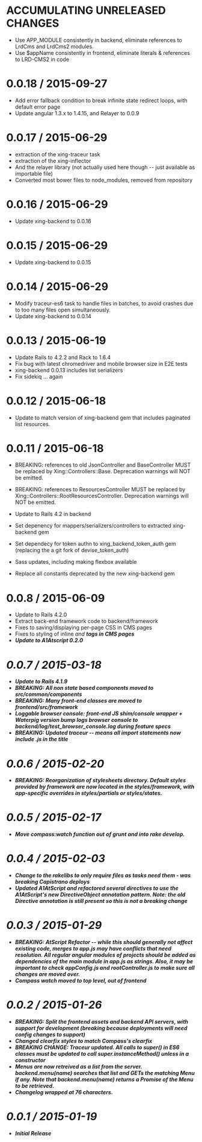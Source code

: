 ACCUMULATING UNRELEASED CHANGES
========
  * Use APP_MODULE consistently in backend, eliminate references to LrdCms and LrdCms2 modules.
  * Use $appName consistently in frontend, eliminate literals & references to LRD-CMS2 in code

0.0.18  / 2015-09-27
========
  * Add error fallback condition to break infinite state redirect loops, with default error page
  * Update angular 1.3.x to 1.4.15, and Relayer to 0.0.9

0.0.17 / 2015-06-29
========
  * extraction of the xing-traceur task
  * extraction of the xing-inflector
  * And the relayer library (not actually used here though -- just available as importable file)
  * Converted most bower files to node_modules, removed from repository

0.0.16 / 2015-06-29
========
  * Update xing-backend to 0.0.16

0.0.15 / 2015-06-29
========
  * Update xing-backend to 0.0.15

0.0.14 / 2015-06-29
========
  * Modify traceur-es6 task to handle files in batches, to avoid crashes due to too many files open simultaneously.
  * Update xing-backend to 0.0.14

0.0.13 / 2015-06-19
========
  * Update Rails to 4.2.2 and Rack to 1.6.4
  * Fix bug with latest chromedriver and mobile browser size in E2E tests
  * xing-backend 0.0.13 includes list serializers
  * Fix sidekiq ... again

0.0.12 / 2015-06-18
===================
  * Update to match version of xing-backend gem that includes paginated list resources.

0.0.11 / 2015-06-18
===================
  * BREAKING: references to old JsonController and BaseController MUST be replaced by
    Xing::Controllers::Base.  Deprecation warnings will NOT be emitted.

  * BREAKING: references to ResourcesController MUST be replaced by Xing::Controllers::RootResourcesController.
    Deprecation warnings will NOT be emitted.

  * Update to Rails 4.2 in backend
  * Set depenency for mappers/serializers/controllers to extracted xing-backend gem
  * Set dependecy for token authn to xing_backend_token_auth gem (replacing the a git fork
    of devise_token_auth)
  * Sass updates, including making flexbox available
  * Replace all constants deprecated by the new xing-backend gem


0.0.8 / 2015-06-09
==================
  * Update to Rails 4.2.0
  * Extract back-end framework code to backend/framework
  * Fixes to saving/displaying per-page CSS in CMS pages
  * Fixes to styling of inline <i> and <b> tags in CMS pages
  * Update to A1Atscript 0.2.0

0.0.7 / 2015-03-18
==================
  * Update to Rails 4.1.9
  * BREAKING: All non state based components moved to src/common/components
  * BREAKING: Many front-end classes are moved to frontend/src/framework
  * Loggable browser console:  front-end JS shim/console wrapper + Waterpig version bump logs
    browser console to backend/log/test_browser_console.log during feature specs
  * BREAKING: Updated traceur -- means all import statements now include .js in the title

0.0.6 / 2015-02-20
==================
  * BREAKING: Reorganization of stylesheets directory. Default styles provided by framework are now located in the styles/framework, with app-specific overrides in styles/partials or styles/states.

0.0.5 / 2015-02-17
==================
  * Move compass:watch function out of grunt and into rake develop.

0.0.4 / 2015-02-03
==================

  * Change to the rakelibs to only require files as tasks need them - was breaking Capistrano deploys
  * Updated A1AtScript and refactored several directives to use the
    A1AtScript's new DirectiveObject annotation pattern. Note: the old
    Directive annotation is still present so this is not a breaking change

0.0.3 / 2015-01-29
==================

  * BREAKING: AtScript Refactor -- while this should generally not affect
    existing code, merges to app.js may have conflicts that need resolution.
    All regular angular modules of projects should be added as dependencies of
    the main module in app.js as strings. Also, it may be important to check
    appConfig.js and rootController.js to make sure all changes are moved over.
  * Compass watch moved to top level, out of frontend

0.0.2 / 2015-01-26
==================

  * BREAKING: Split the frontend assets and backend API servers, with support for development
    (breaking because deployments will need config changes to support)
  * Changed clearfix styles to match Compass's clearfix
  * BREAKING CHANGE: Traceur updated. All calls to super() in ES6 classes must
    be updated to call super.instanceMethod() unless in a constructor
  * Menus are now retreived as a list from the server. backend.menu(name)
    searches that list and GETs the matching Menu if any. Note that
    backend.menu(name) returns a Promise of the Menu to be retrieved.
  * Changelog wrapped at 76 characters.

0.0.1 / 2015-01-19
==================

  * Initial Release
